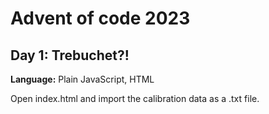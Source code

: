 # Advent of code 2023

## Day 1: Trebuchet?!

**Language:** Plain JavaScript, HTML

Open index.html and import the calibration data as a .txt file.